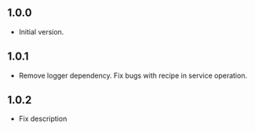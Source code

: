 ## 1.0.0

- Initial version.


## 1.0.1

- Remove logger dependency. Fix bugs with recipe in service operation.

## 1.0.2

- Fix description
